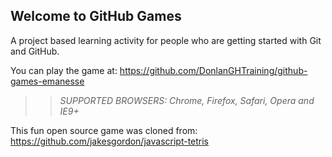 ## Welcome to GitHub Games

A project based learning activity for people who are getting started with Git and GitHub.

You can play the game at: https://github.com/DonlanGHTraining/github-games-emanesse

>> _*SUPPORTED BROWSERS*: Chrome, Firefox, Safari, Opera and IE9+_

This fun open source game was cloned from: https://github.com/jakesgordon/javascript-tetris
